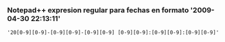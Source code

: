 ### Notepad++ expresion regular para fechas en formato '2009-04-30 22:13:11'

```
'20[0-9][0-9]-[0-9][0-9]-[0-9][0-9] [0-9][0-9]:[0-9][0-9]:[0-9][0-9]'
```
